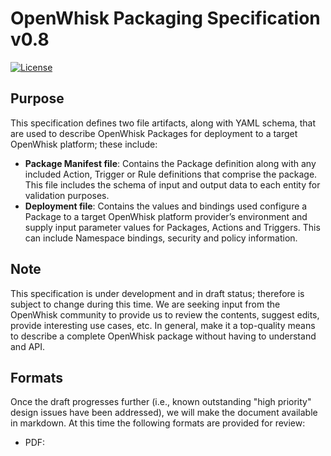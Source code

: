 # OpenWhisk Packaging Specification v0.8

[![License](https://img.shields.io/badge/license-Apache--2.0-blue.svg)](http://www.apache.org/licenses/LICENSE-2.0)

## Purpose

This specification defines two file artifacts, along with YAML schema, that are used to describe OpenWhisk Packages for deployment to a target OpenWhisk platform; these include:

*	**Package Manifest file**: Contains the Package definition along with any included Action, Trigger or Rule definitions that comprise the package.  This file includes the schema of input and output data to each entity for validation purposes.
*	**Deployment file**: Contains the values and bindings used configure a Package to a target OpenWhisk platform provider’s environment and supply input parameter values for Packages, Actions and Triggers.  This can include Namespace bindings, security and policy information.

## Note
This specification is under development and in draft status; therefore is subject to change during this time.  We are seeking input from the OpenWhisk community to provide us to review the contents, suggest edits, provide interesting use cases, etc.  In general, make it a top-quality means to describe a complete OpenWhisk package without having to understand and API.  

## Formats

Once the draft progresses further (i.e., known outstanding "high priority" design issues have been addressed), we will make the document available in markdown.  At this time the following formats are provided for review:

* PDF: <link here>
